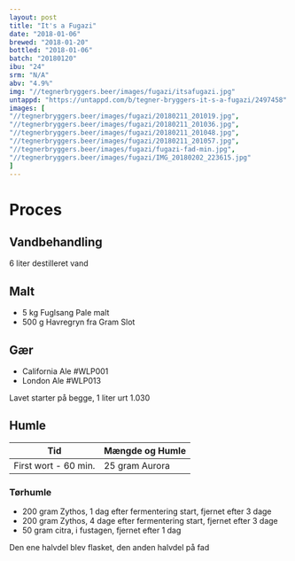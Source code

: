 ```yaml
---
layout: post
title: "It's a Fugazi"
date: "2018-01-06"
brewed: "2018-01-20"
bottled: "2018-01-06"
batch: "20180120"
ibu: "24"
srm: "N/A"
abv: "4.9%"
img: "//tegnerbryggers.beer/images/fugazi/itsafugazi.jpg"
untappd: "https://untappd.com/b/tegner-bryggers-it-s-a-fugazi/2497458"
images: [
"//tegnerbryggers.beer/images/fugazi/20180211_201019.jpg",
"//tegnerbryggers.beer/images/fugazi/20180211_201036.jpg",
"//tegnerbryggers.beer/images/fugazi/20180211_201048.jpg",
"//tegnerbryggers.beer/images/fugazi/20180211_201057.jpg",
"//tegnerbryggers.beer/images/fugazi/fugazi-fad-min.jpg",
"//tegnerbryggers.beer/images/fugazi/IMG_20180202_223615.jpg"
]
---
```


# Proces

## Vandbehandling

6 liter destilleret vand

## Malt

* 5 kg Fuglsang Pale malt
* 500 g Havregryn fra Gram Slot

## Gær

* California Ale #WLP001
* London Ale #WLP013

Lavet starter på begge, 1 liter urt 1.030

## Humle

| Tid                  | Mængde og Humle |
| -------------------- | --------------- |
| First wort - 60 min. | 25 gram Aurora  |

### Tørhumle

* 200 gram Zythos, 1 dag efter fermentering start, fjernet efter 3 dage
* 200 gram Zythos, 4 dage efter fermentering start, fjernet efter 3 dage
* 50 gram citra, i fustagen, fjernet efter 1 dag

Den ene halvdel blev flasket, den anden halvdel på fad
